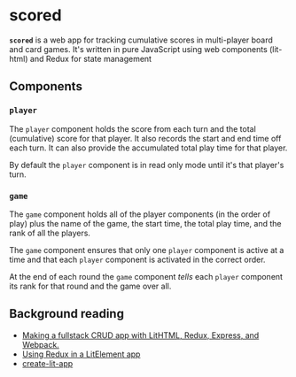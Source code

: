 # scored

__`scored`__ is a web app for tracking cumulative scores in multi-player board and card games. It's written in pure JavaScript using web components (lit-html) and Redux for state management

## Components

### `player`

The `player` component holds the score from each turn and the total (cumulative) score for that player. It also records the start and end time off each turn. It can also provide the accumulated total play time for that player.

By default the `player` component is in read only mode until it's that player's turn.

### `game`

The `game` component holds all of the player components (in the order of play) plus the name of the game, the start time, the total play time, and the rank of all the players.

The `game` component ensures that only one `player` component is active at a time and that each `player` component is activated in the correct order.

At the end of each round the `game` component *tells* each `player` component its rank for that round and the game over all.


## Background reading

* [Making a fullstack CRUD app with LitHTML, Redux, Express, and Webpack.](https://medium.com/@pascalschilp/making-a-fullstack-crud-app-with-lithtml-redux-express-and-webpack-fe7e5cf8b3ef)
* [Using Redux in a LitElement app](https://vaadin.com/learn/tutorials/lit-element/state-management-with-redux)
* [create-lit-app](https://github.com/thepassle/create-lit-app)

